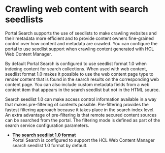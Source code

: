 # Crawling web content with search seedlists

Portal Search supports the use of seedlists to make crawling websites and their metadata more efficient and to provide content owners fine-grained control over how content and metadata are crawled. You can configure the portal to use seedlist support when crawling content generated with HCL Web Content Manager.

By default Portal Search is configured to use seedlist format 1.0 when indexing content for search collections. When used with web content, seedlist format 1.0 makes it possible to use the web content page type to render content that is found in the search results on the corresponding web content page. You can also include custom metadata fields from a web content item that appears in the search seedlist but not in the HTML source.

Search seedlist 1.0 can make access control information available in a way that makes pre-filtering of contents possible. Pre-filtering provides the fastest filtering approach because it takes place in the search index level. An extra advantage of pre-filtering is that remote secured content sources can be searched from the portal. The filtering mode is defined as part of the search service configuration parameters.


-   **[The search seedlist 1.0 format](../crawling_webcontent_seedbase/wcm_searchseed/index.md)**  
Portal Search is configured to support the HCL Web Content Manager search seedlist 1.0 format by default.

<!---
**Previous topic:**[Language and region support in Portal Search](../admin-system/srr_lng_regio_spprt.md)

**Next topic:**[Searching your local portal](../admin-system/srclocportal.md) --->
